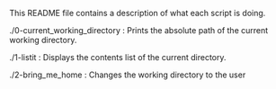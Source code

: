 This README file contains a description of what each script is doing.

./0-current_working_directory
: Prints the absolute path of the current working directory.

./1-listit
: Displays the contents list of the current directory.

./2-bring_me_home
: Changes the working directory to the user
